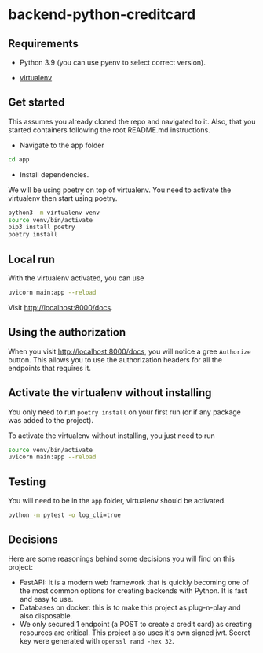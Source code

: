 # backend-python-creditcard

## Requirements

- Python 3.9 (you can use pyenv to select correct version).

- [virtualenv](https://pypi.org/project/virtualenv/)

## Get started

This assumes you already cloned the repo and navigated to it. Also, that you started containers following the root README.md instructions.

- Navigate to the app folder

```bash
cd app
```

- Install dependencies.

We will be using poetry on top of virtualenv. You need to activate the virtualenv then start using poetry.

```bash
python3 -m virtualenv venv
source venv/bin/activate
pip3 install poetry
poetry install
```

## Local run

With the virtualenv activated, you can use

```bash
uvicorn main:app --reload
```

Visit [http://localhost:8000/docs](http://localhost:8000/docs).

## Using the authorization

When you visit [http://localhost:8000/docs](http://localhost:8000/docs), you will notice a gree `Authorize` button. This allows you to use the authorization headers for all the endpoints that requires it.

## Activate the virtualenv without installing

You only need to run `poetry install` on your first run (or if any package was added to the project).

To activate the virtualenv without installing, you just need to run

```bash
source venv/bin/activate
uvicorn main:app --reload
```

## Testing

You will need to be in the `app` folder, virtualenv should be activated.

```bash
python -m pytest -o log_cli=true
```

## Decisions

Here are some reasonings behind some decisions you will find on this project:

- FastAPI: It is a modern web framework that is quickly becoming one of the most common options for creating backends with Python. It is fast and easy to use.
- Databases on docker: this is to make this project as plug-n-play and also disposable.
- We only secured 1 endpoint (a POST to create a credit card) as creating resources are critical. This project also uses it's own signed jwt. Secret key were generated with `openssl rand -hex 32`.

